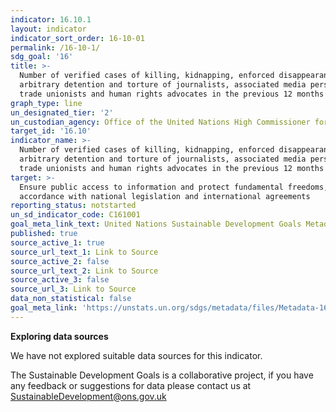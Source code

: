 ```yaml
---
indicator: 16.10.1
layout: indicator
indicator_sort_order: 16-10-01
permalink: /16-10-1/
sdg_goal: '16'
title: >-
  Number of verified cases of killing, kidnapping, enforced disappearance,
  arbitrary detention and torture of journalists, associated media personnel,
  trade unionists and human rights advocates in the previous 12 months
graph_type: line
un_designated_tier: '2'
un_custodian_agency: Office of the United Nations High Commissioner for Human Rights (OHCHR)
target_id: '16.10'
indicator_name: >-
  Number of verified cases of killing, kidnapping, enforced disappearance,
  arbitrary detention and torture of journalists, associated media personnel,
  trade unionists and human rights advocates in the previous 12 months
target: >-
  Ensure public access to information and protect fundamental freedoms, in
  accordance with national legislation and international agreements
reporting_status: notstarted
un_sd_indicator_code: C161001
goal_meta_link_text: United Nations Sustainable Development Goals Metadata (pdf 1361kB)
published: true
source_active_1: true
source_url_text_1: Link to Source
source_active_2: false
source_url_text_2: Link to Source
source_active_3: false
source_url_3: Link to Source
data_non_statistical: false
goal_meta_link: 'https://unstats.un.org/sdgs/metadata/files/Metadata-16-10-01.pdf'
---
```

**Exploring data sources**

We have not explored suitable data sources for this indicator. 

The Sustainable Development Goals is a collaborative project, if you have any feedback or suggestions for data please contact us at <SustainableDevelopment@ons.gov.uk>
